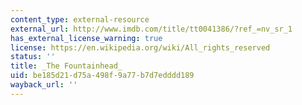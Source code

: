 ```yaml
---
content_type: external-resource
external_url: http://www.imdb.com/title/tt0041386/?ref_=nv_sr_1
has_external_license_warning: true
license: https://en.wikipedia.org/wiki/All_rights_reserved
status: ''
title: _The Fountainhead_
uid: be185d21-d75a-498f-9a77-b7d7edddd189
wayback_url: ''
---
```

